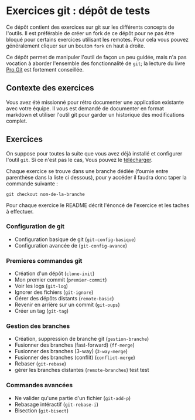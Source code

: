 # Exercices git : dépôt de tests

Ce dépôt contient des exercices sur git sur les différents concepts de l'outils. 
Il est préférable de créer un fork de ce dépôt pour ne pas être bloqué pour certains exercices utilisant les remotes. Pour cela vous pouvez généralement cliquer sur un bouton `fork` en haut à droite.

Ce dépôt permet de manipuler l'outil de façon un peu guidée, mais n'a pas vocation à aborder l'ensemble des fonctionnalité de `git`; la lecture du livre [Pro Git](https://git-scm.com/book) est fortement conseillée. 

## Contexte des exercices

Vous avez été missionné pour rétro documenter une application existante avec votre équipe. Il vous est demandé de documenter en format markdown et utiliser l'outil git pour garder un historique des modifications complet.

## Exercices 

On suppose pour toutes la suite que vous avez déjà installé et configurer l'outil `git`. Si ce n'est pas le cas,  Vous pouvez le [télécharger](https://git-scm.com/downloads).

Chaque exercice se trouve dans une branche dédiée (fournie entre parenthèse dans la liste ci dessous), pour y accéder il faudra donc taper la commande suivante :

```
git checkout nom-de-la-branche
```

Pour chaque exercice le README décrit l'énoncé de l'exercice et les taches à effectuer.

### Configuration de git

* Configuration basique de git (`git-config-basique`)
* Configuration avancée de (`git-config-avance`)

### Premieres commandes git

* Création d'un dépôt (`clone-init`)
* Mon premier commit (`premier-commit`)
* Voir les logs (`git-log`)
* Ignorer des fichiers (`git-ignore`)
* Gérer des dépôts distants (`remote-basic`)
* Revenir en arrière sur un commit (`git-oups`)
* Créer un tag (`git-tag`)

### Gestion des branches

* Création, suppression de branche git (`gestion-branche`)
* Fusionner des branches (fast-forward) (`ff-merge`)
* Fusionner des branches (3-way) (`3-way-merge`)
* Fusionner des branches (conflit) (`conflict-merge`)
* Rebaser (`git-rebase`)
* gérer les branches distantes (`remote-branches`) test test

### Commandes avancées

* Ne valider qu'une partie d'un fichier (`git-add-p`)
* Rebasage intéractif (`git-rebase-i`)
* Bisection (`git-bisect`)


